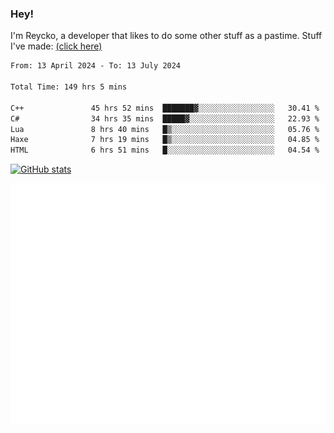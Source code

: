 ### Hey!
I'm Reycko, a developer that likes to do some other stuff as a pastime.
Stuff I've made: [(click here)](https://pastebin.com/raw/QiNpEYja)

<!--START_SECTION:wakasection-->

```txt
From: 13 April 2024 - To: 13 July 2024

Total Time: 149 hrs 5 mins

C++               45 hrs 52 mins  ███████▓░░░░░░░░░░░░░░░░░   30.41 %
C#                34 hrs 35 mins  █████▓░░░░░░░░░░░░░░░░░░░   22.93 %
Lua               8 hrs 40 mins   █▒░░░░░░░░░░░░░░░░░░░░░░░   05.76 %
Haxe              7 hrs 19 mins   █▒░░░░░░░░░░░░░░░░░░░░░░░   04.85 %
HTML              6 hrs 51 mins   █░░░░░░░░░░░░░░░░░░░░░░░░   04.54 %
```

<!--END_SECTION:wakasection-->

[![GitHub stats](https://github-readme-stats.vercel.app/api?username=Reycko&show_icons=true&theme=dark&hide_title=true&count_private=true)](https://github.com/anuraghazra/github-readme-stats)

![Metrics](/github-metrics.svg)
